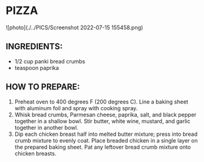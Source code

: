 # PIZZA

![photo](./../PICS/Screenshot 2022-07-15 155458.png)

## INGREDIENTS:
- 1/2 cup panki bread crumbs
- teaspoon paprika

## HOW TO PREPARE:
1. Preheat oven to 400 degrees F (200 degrees C). Line a baking sheet with aluminum foil and spray with cooking spray.
2. Whisk bread crumbs, Parmesan cheese, paprika, salt, and black pepper together in a shallow bowl. Stir butter, white wine, mustard, and garlic together in another bowl.
3. Dip each chicken breast half into melted butter mixture; press into bread crumb mixture to evenly coat. Place breaded chicken in a single layer on the prepared baking sheet. Pat any leftover bread crumb mixture onto chicken breasts.